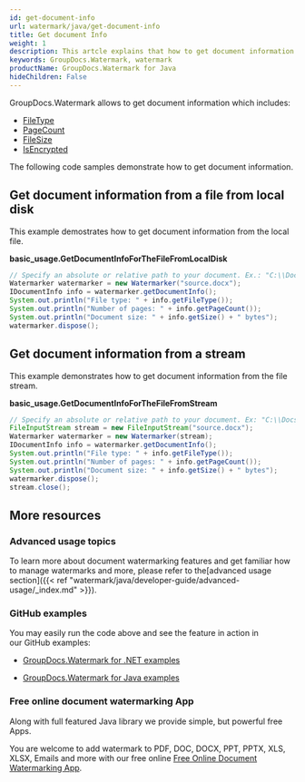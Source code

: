 ```yaml
---
id: get-document-info
url: watermark/java/get-document-info
title: Get document Info
weight: 1
description: This artcle explains that how to get document information
keywords: GroupDocs.Watermark, watermark
productName: GroupDocs.Watermark for Java
hideChildren: False
---
```

GroupDocs.Watermark allows to get document information which includes:

*   [FileType](https://reference.groupdocs.com/watermark/java/com.groupdocs.watermark.common/IDocumentInfo#getFileType())
*   [PageCount](https://reference.groupdocs.com/watermark/java/com.groupdocs.watermark.common/IDocumentInfo#getPageCount())
*   [FileSize](https://reference.groupdocs.com/watermark/java/com.groupdocs.watermark.common/IDocumentInfo#getSize())
*   [IsEncrypted](https://reference.groupdocs.com/watermark/java/com.groupdocs.watermark.common/IDocumentInfo#isEncrypted())

The following code samples demonstrate how to get document information.

## Get document information from a file from local disk

This example demostrates how to get document information from the local file.

**basic\_usage.GetDocumentInfoForTheFileFromLocalDisk**

```java
// Specify an absolute or relative path to your document. Ex.: "C:\\Docs\\source.docx"
Watermarker watermarker = new Watermarker("source.docx");                                      
IDocumentInfo info = watermarker.getDocumentInfo();                                                 
System.out.println("File type: " + info.getFileType());                                             
System.out.println("Number of pages: " + info.getPageCount());                                      
System.out.println("Document size: " + info.getSize() + " bytes");
watermarker.dispose();
```

## Get document information from a stream

This example demonstrates how to get document information from the file stream.

**basic\_usage.GetDocumentInfoForTheFileFromStream**

```java
// Specify an absolute or relative path to your document. Ex: "C:\\Docs\\source.docx"
FileInputStream stream = new FileInputStream("source.docx");                                  
Watermarker watermarker = new Watermarker(stream);                                                     
IDocumentInfo info = watermarker.getDocumentInfo();                                                    
System.out.println("File type: " + info.getFileType());                                                
System.out.println("Number of pages: " + info.getPageCount());                                         
System.out.println("Document size: " + info.getSize() + " bytes");
watermarker.dispose();
stream.close();
```

## More resources

### Advanced usage topics

To learn more about document watermarking features and get familiar how to manage watermarks and more, please refer to the[advanced usage section]({{< ref "watermark/java/developer-guide/advanced-usage/_index.md" >}}).

### GitHub examples

You may easily run the code above and see the feature in action in our GitHub examples:

*   [GroupDocs.Watermark for .NET examples](https://github.com/groupdocs-watermark/GroupDocs.Watermark-for-.NET)
    
*   [GroupDocs.Watermark for Java examples](https://github.com/groupdocs-watermark/GroupDocs.Watermark-for-Java)
    

### Free online document watermarking App

Along with full featured Java library we provide simple, but powerful free Apps.

You are welcome to add watermark to PDF, DOC, DOCX, PPT, PPTX, XLS, XLSX, Emails and more with our free online [Free Online Document Watermarking App](https://products.groupdocs.app/watermark).
